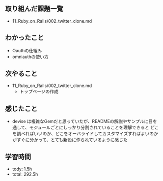 ## 取り組んだ課題一覧

- 11_Ruby_on_Rails/002_twitter_clone.md

## わかったこと
- Oauthの仕組み
- omniauthの使い方

## 次やること
- 11_Ruby_on_Rails/002_twitter_clone.md
  - トップページの作成

## 感じたこと
- devise は複雑なGemだと思っていたが、READMEの解説やサンプルに目を通して、モジュールごとにしっかり分割されていることを理解できると
どこを調べればいいのか、どこをオーバライドしてカスタマイズすればよいのかがすぐに分かって、とても新設に作られているように感じた

## 学習時間
- tody: 1.5h
- total: 292.5h